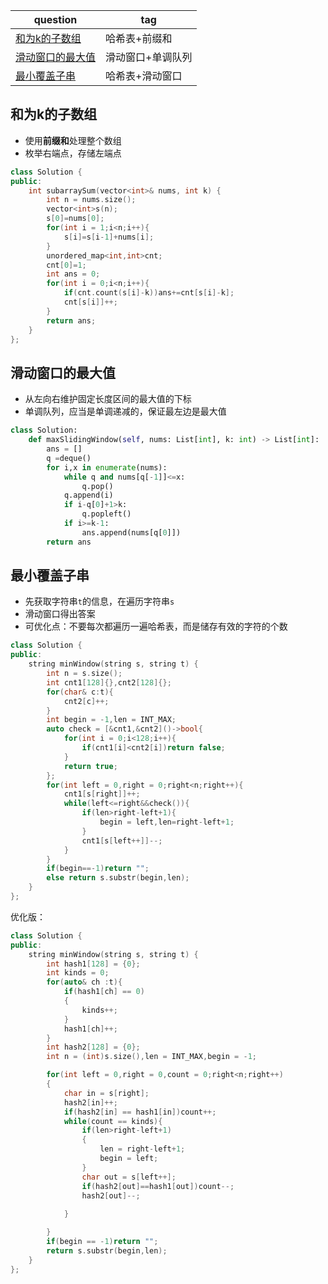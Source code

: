 | question                                                     | tag               |
| ------------------------------------------------------------ | ----------------- |
| [和为k的子数组](https://leetcode.cn/problems/subarray-sum-equals-k?envType=study-plan-v2&envId=top-100-liked) | 哈希表+前缀和     |
| [滑动窗口的最大值]()                                         | 滑动窗口+单调队列 |
| [最小覆盖子串](https://leetcode.cn/problems/minimum-window-substring?envType=study-plan-v2&envId=top-100-liked) | 哈希表+滑动窗口   |

## 和为k的子数组

- 使用**前缀和**处理整个数组
- 枚举右端点，存储左端点

```c++
class Solution {
public:
    int subarraySum(vector<int>& nums, int k) {
        int n = nums.size();
        vector<int>s(n);
        s[0]=nums[0];
        for(int i = 1;i<n;i++){
            s[i]=s[i-1]+nums[i];
        }
        unordered_map<int,int>cnt;
        cnt[0]=1;
        int ans = 0;
        for(int i = 0;i<n;i++){
            if(cnt.count(s[i]-k))ans+=cnt[s[i]-k];
            cnt[s[i]]++;
        }
        return ans;
    }
};
```

## 滑动窗口的最大值

- 从左向右维护固定长度区间的最大值的下标
- 单调队列，应当是单调递减的，保证最左边是最大值

```python
class Solution:
    def maxSlidingWindow(self, nums: List[int], k: int) -> List[int]:
        ans = []
        q =deque()
        for i,x in enumerate(nums):
            while q and nums[q[-1]]<=x:
                q.pop()
            q.append(i)
            if i-q[0]+1>k:
                q.popleft()
            if i>=k-1:
                ans.append(nums[q[0]])
        return ans
```

## 最小覆盖子串

- 先获取字符串`t`的信息，在遍历字符串`s`
- 滑动窗口得出答案
- 可优化点：不要每次都遍历一遍哈希表，而是储存有效的字符的个数

```c++
class Solution {
public:
    string minWindow(string s, string t) {
        int n = s.size();
        int cnt1[128]{},cnt2[128]{};
        for(char& c:t){
            cnt2[c]++;
        }
        int begin = -1,len = INT_MAX;
        auto check = [&cnt1,&cnt2]()->bool{
            for(int i = 0;i<128;i++){
                if(cnt1[i]<cnt2[i])return false;
            }
            return true;
        };
        for(int left = 0,right = 0;right<n;right++){
            cnt1[s[right]]++;
            while(left<=right&&check()){
                if(len>right-left+1){
                    begin = left,len=right-left+1;
                }
                cnt1[s[left++]]--;
            }
        }
        if(begin==-1)return "";
        else return s.substr(begin,len);
    }
};
```

优化版：

```C++
class Solution {
public:
    string minWindow(string s, string t) {
        int hash1[128] = {0};
        int kinds = 0;
        for(auto& ch :t){
            if(hash1[ch] == 0)
            {
                kinds++;
            }
            hash1[ch]++;
        }
        int hash2[128] = {0};
        int n = (int)s.size(),len = INT_MAX,begin = -1;

        for(int left = 0,right = 0,count = 0;right<n;right++)
        {
            char in = s[right];
            hash2[in]++;
            if(hash2[in] == hash1[in])count++;
            while(count == kinds){
                if(len>right-left+1)
                {
                    len = right-left+1;
                    begin = left;
                }
                char out = s[left++];
                if(hash2[out]==hash1[out])count--;
                hash2[out]--;
                
            }

        }
        if(begin == -1)return "";
        return s.substr(begin,len);
    }
};
```

